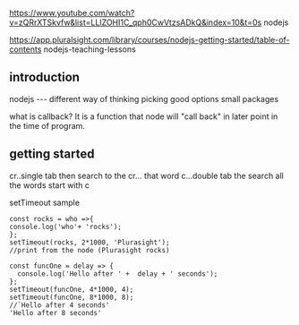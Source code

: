https://www.youtube.com/watch?v=zQRrXTSkvfw&list=LLIZOHI1C_qph0CwVtzsADkQ&index=10&t=0s       nodejs



https://app.pluralsight.com/library/courses/nodejs-getting-started/table-of-contents           nodejs-teaching-lessons

## introduction
nodejs ---
different way of thinking
picking good options
small packages

what is callback? It is a function that node will "call back" in later point in the time of program.

## getting started
cr..single tab  then search to the cr... that word
c...double tab the search all the words start with c

setTimeout sample
```
const rocks = who =>{
console.log('who'+ 'rocks');
};
setTimeout(rocks, 2*1000, 'Plurasight');
//print from the node (Plurasight rocks)
```

```
const funcOne = delay => {
  console.log('Hello after ' +  delay + ' seconds');
};
setTimeout(funcOne, 4*1000, 4);
setTimeout(funcOne, 8*1000, 8);
//`Hello after 4 seconds'
'Hello after 8 seconds'
```

